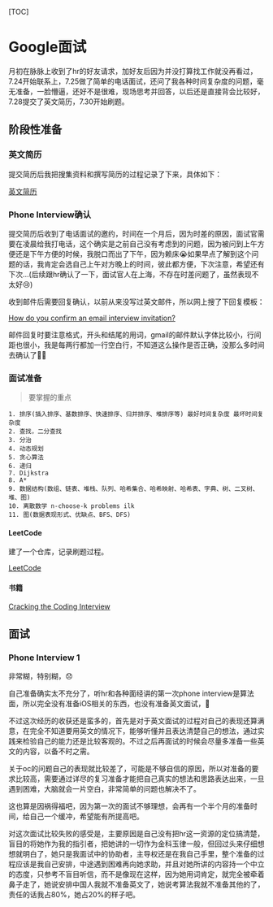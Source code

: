 [TOC]

# Google面试

月初在脉脉上收到了hr的好友请求，加好友后因为并没打算找工作就没再看过，7.24开始联系上，7.25做了简单的电话面试，还问了我各种时间复杂度的问题，毫无准备，一脸懵逼，还好不是很难，现场思考并回答，以后还是直接背会比较好，7.28提交了英文简历，7.30开始刷题。

## 阶段性准备

### 英文简历

提交简历后我把搜集资料和撰写简历的过程记录了下来，具体如下：

[英文简历](https://github.com/yanqizhao/dev-note/blob/develop/2019-07/%E8%8B%B1%E6%96%87%E7%AE%80%E5%8E%86.md)

### Phone Interview确认

提交简历后收到了电话面试的邀约，时间在一个月后，因为时差的原因，面试官需要在凌晨给我打电话，这个确实是之前自己没有考虑到的问题，因为被问到上午方便还是下午方便的时候，我脱口而出了下午，因为赖床😭如果早点了解到这个问题的话，我肯定会选自己上午对方晚上的时间，彼此都方便，下次注意，希望还有下次…(后续跟hr确认了一下，面试官人在上海，不存在时差问题了，虽然表现不太好😢)

收到邮件后需要回复确认，以前从来没写过英文邮件，所以网上搜了下回复模板：

[How do you confirm an email interview invitation?](https://www.quora.com/How-do-you-confirm-an-email-interview-invitation)

邮件回复时要注意格式，开头和结尾的用词，gmail的邮件默认字体比较小，行间距也很小，我是每两行都加一行空白行，不知道这么操作是否正确，没那么多时间去确认了🤦‍♂️

### 面试准备

> 要掌握的重点
    
    1. 排序(插入排序、基数排序、快速排序、归并排序、堆排序等) 最好时间复杂度 最坏时间复杂度
    2. 查找，二分查找
    3. 分治
    4. 动态规划
    5. 贪心算法
    6. 递归
    7. Dijkstra
    8. A*
    9. 数据结构(数组、链表、堆栈、队列、哈希集合、哈希映射、哈希表、字典、树、二叉树、堆、图)
    10. 离散数学 n-choose-k problems ilk
    11. 图(数据表现形式、优缺点、BFS、DFS)
    
#### LeetCode

建了一个仓库，记录刷题过程。

[LeetCode](https://github.com/yanqizhao/leetcode-everyday)

#### 书籍

[Cracking the Coding Interview](https://leonmercanti.com/books/personal-development/Cracking%20the%20Coding%20Interview%20189%20Programming%20Questions%20and%20Solutions.pdf)

## 面试

### Phone Interview 1

非常糊，特别糊，😞

自己准备确实太不充分了，听hr和各种面经讲的第一次phone interview是算法面，所以完全没有准备iOS相关的东西，也没有准备英文面试，🙁

不过这次经历的收获还是蛮多的，首先是对于英文面试的过程对自己的表现还算满意，在完全不知道要用英文的情况下，能够听懂并且表达清楚自己的想法，通过实践来检验自己的能力还是比较客观的。不过之后再面试的时候会尽量多准备一些英文的内容，以备不时之需。

关于oc的问题自己的表现就比较差了，可能是不够自信的原因，所以对准备的要求比较高，需要通过详尽的复习准备才能把自己真实的想法和思路表达出来，一旦遇到困难，大脑就会一片空白，非常简单的问题也解决不了。

这也算是因祸得福吧，因为第一次的面试不够理想，会再有一个半个月的准备时间，给自己一个缓冲，希望能有所提高吧。

对这次面试比较失败的感受是，主要原因是自己没有把hr这一资源的定位搞清楚，盲目的将她作为我的指引者，把她讲的一切作为金科玉律一般，但回过头来仔细想想就明白了，她只是我面试中的协助者，主导权还是在我自己手里，整个准备的过程应该是我自己安排，中途遇到困难再向她求助，并且对她所讲的内容持一个中立的态度，只参考不盲目听信，而不是像现在这样，因为她用词肯定，就完全被牵着鼻子走了，她说安排中国人我就不准备英文了，她说考算法我就不准备其他的了，责任的话我占80%，她占20%的样子吧。

